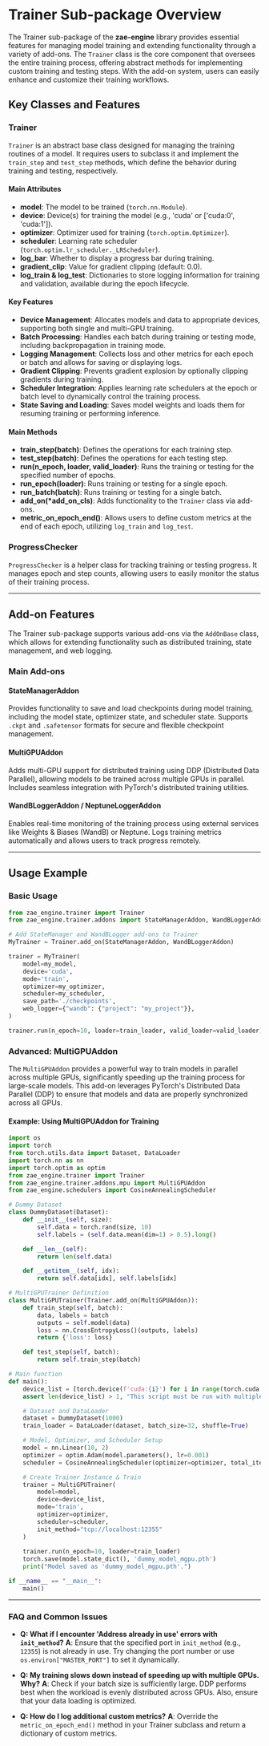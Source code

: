 # Trainer Sub-package Overview

The Trainer sub-package of the **zae-engine** library provides essential features for managing model training and extending functionality through a variety of add-ons. The `Trainer` class is the core component that oversees the entire training process, offering abstract methods for implementing custom training and testing steps. With the add-on system, users can easily enhance and customize their training workflows.

## Key Classes and Features

### Trainer

`Trainer` is an abstract base class designed for managing the training routines of a model. It requires users to subclass it and implement the `train_step` and `test_step` methods, which define the behavior during training and testing, respectively.

#### Main Attributes
- **model**: The model to be trained (`torch.nn.Module`).
- **device**: Device(s) for training the model (e.g., 'cuda' or ['cuda:0', 'cuda:1']).
- **optimizer**: Optimizer used for training (`torch.optim.Optimizer`).
- **scheduler**: Learning rate scheduler (`torch.optim.lr_scheduler._LRScheduler`).
- **log_bar**: Whether to display a progress bar during training.
- **gradient_clip**: Value for gradient clipping (default: 0.0).
- **log_train & log_test**: Dictionaries to store logging information for training and validation, available during the epoch lifecycle.

#### Key Features
- **Device Management**: Allocates models and data to appropriate devices, supporting both single and multi-GPU training.
- **Batch Processing**: Handles each batch during training or testing mode, including backpropagation in training mode.
- **Logging Management**: Collects loss and other metrics for each epoch or batch and allows for saving or displaying logs.
- **Gradient Clipping**: Prevents gradient explosion by optionally clipping gradients during training.
- **Scheduler Integration**: Applies learning rate schedulers at the epoch or batch level to dynamically control the training process.
- **State Saving and Loading**: Saves model weights and loads them for resuming training or performing inference.

#### Main Methods
- **train_step(batch)**: Defines the operations for each training step.
- **test_step(batch)**: Defines the operations for each testing step.
- **run(n_epoch, loader, valid_loader)**: Runs the training or testing for the specified number of epochs.
- **run_epoch(loader)**: Runs training or testing for a single epoch.
- **run_batch(batch)**: Runs training or testing for a single batch.
- **add_on(*add_on_cls)**: Adds functionality to the `Trainer` class via add-ons.
- **metric_on_epoch_end()**: Allows users to define custom metrics at the end of each epoch, utilizing `log_train` and `log_test`.

### ProgressChecker

`ProgressChecker` is a helper class for tracking training or testing progress. It manages epoch and step counts, allowing users to easily monitor the status of their training process.

---

## Add-on Features

The Trainer sub-package supports various add-ons via the `AddOnBase` class, which allows for extending functionality such as distributed training, state management, and web logging.

### Main Add-ons

#### StateManagerAddon
Provides functionality to save and load checkpoints during model training, including the model state, optimizer state, and scheduler state. Supports `.ckpt` and `.safetensor` formats for secure and flexible checkpoint management.

#### MultiGPUAddon
Adds multi-GPU support for distributed training using DDP (Distributed Data Parallel), allowing models to be trained across multiple GPUs in parallel. Includes seamless integration with PyTorch's distributed training utilities.

#### WandBLoggerAddon / NeptuneLoggerAddon
Enables real-time monitoring of the training process using external services like Weights & Biases (WandB) or Neptune. Logs training metrics automatically and allows users to track progress remotely.

---

## Usage Example

### Basic Usage

```python
from zae_engine.trainer import Trainer
from zae_engine.trainer.addons import StateManagerAddon, WandBLoggerAddon

# Add StateManager and WandBLogger add-ons to Trainer
MyTrainer = Trainer.add_on(StateManagerAddon, WandBLoggerAddon)

trainer = MyTrainer(
    model=my_model,
    device='cuda',
    mode='train',
    optimizer=my_optimizer,
    scheduler=my_scheduler,
    save_path='./checkpoints',
    web_logger={"wandb": {"project": "my_project"}},
)

trainer.run(n_epoch=10, loader=train_loader, valid_loader=valid_loader)
```

### Advanced: MultiGPUAddon

The `MultiGPUAddon` provides a powerful way to train models in parallel across multiple GPUs, significantly speeding up the training process for large-scale models. This add-on leverages PyTorch's Distributed Data Parallel (DDP) to ensure that models and data are properly synchronized across all GPUs.

#### Example: Using MultiGPUAddon for Training

```python
import os
import torch
from torch.utils.data import Dataset, DataLoader
import torch.nn as nn
import torch.optim as optim
from zae_engine.trainer import Trainer
from zae_engine.trainer.addons.mpu import MultiGPUAddon
from zae_engine.schedulers import CosineAnnealingScheduler

# Dummy Dataset
class DummyDataset(Dataset):
    def __init__(self, size):
        self.data = torch.rand(size, 10)
        self.labels = (self.data.mean(dim=1) > 0.5).long()

    def __len__(self):
        return len(self.data)

    def __getitem__(self, idx):
        return self.data[idx], self.labels[idx]

# MultiGPUTrainer Definition
class MultiGPUTrainer(Trainer.add_on(MultiGPUAddon)):
    def train_step(self, batch):
        data, labels = batch
        outputs = self.model(data)
        loss = nn.CrossEntropyLoss()(outputs, labels)
        return {'loss': loss}

    def test_step(self, batch):
        return self.train_step(batch)

# Main function
def main():
    device_list = [torch.device(f'cuda:{i}') for i in range(torch.cuda.device_count())]
    assert len(device_list) > 1, "This script must be run with multiple GPUs available."

    # Dataset and DataLoader
    dataset = DummyDataset(1000)
    train_loader = DataLoader(dataset, batch_size=32, shuffle=True)

    # Model, Optimizer, and Scheduler Setup
    model = nn.Linear(10, 2)
    optimizer = optim.Adam(model.parameters(), lr=0.001)
    scheduler = CosineAnnealingScheduler(optimizer=optimizer, total_iters=100)

    # Create Trainer Instance & Train
    trainer = MultiGPUTrainer(
        model=model,
        device=device_list,
        mode='train',
        optimizer=optimizer,
        scheduler=scheduler,
        init_method="tcp://localhost:12355"
    )
    
    trainer.run(n_epoch=10, loader=train_loader)
    torch.save(model.state_dict(), 'dummy_model_mgpu.pth')
    print("Model saved as 'dummy_model_mgpu.pth'.")

if __name__ == "__main__":
    main()
```

---

### FAQ and Common Issues

- **Q: What if I encounter 'Address already in use' errors with `init_method`?**
  **A**: Ensure that the specified port in `init_method` (e.g., `12355`) is not already in use. Try changing the port number or use `os.environ["MASTER_PORT"]` to set it dynamically.

- **Q: My training slows down instead of speeding up with multiple GPUs. Why?**
  **A**: Check if your batch size is sufficiently large. DDP performs best when the workload is evenly distributed across GPUs. Also, ensure that your data loading is optimized.

- **Q: How do I log additional custom metrics?**
  **A**: Override the `metric_on_epoch_end()` method in your Trainer subclass and return a dictionary of custom metrics.

